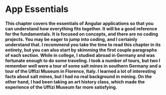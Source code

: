 # App Essentials
#### This chapter covers the essentials of Angular applications so that you can understand how everything fits together. It will be a good reference for the fundamentals. It is focused on concepts, and there are no coding projects. You may be eager to jump into coding, and I certainly understand that. I recommend you take the time to read this chapter in its entirety, but you can also start by skimming the first couple paragraphs of each section. While in college, I studied abroad in Germany and was fortunate enough to do some traveling. I took a number of tours, but two I remember well were a tour of some salt mines in southern Germany and a tour of the Uffizi Museum in Florence, Italy. I learned a lot of interesting facts about salt mines, but I had no real background in mining. On the other hand, I had been taking an art history class, which made the experience of the Uffizi Museum far more satisfying.